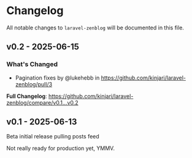 # Changelog

All notable changes to `laravel-zenblog` will be documented in this file.

## v0.2 - 2025-06-15

### What's Changed

* Pagination fixes by @lukehebb in https://github.com/kinjari/laravel-zenblog/pull/3

**Full Changelog**: https://github.com/kinjari/laravel-zenblog/compare/v0.1...v0.2

## v0.1 - 2025-06-13

Beta initial release pulling posts feed

Not really ready for production yet, YMMV.
